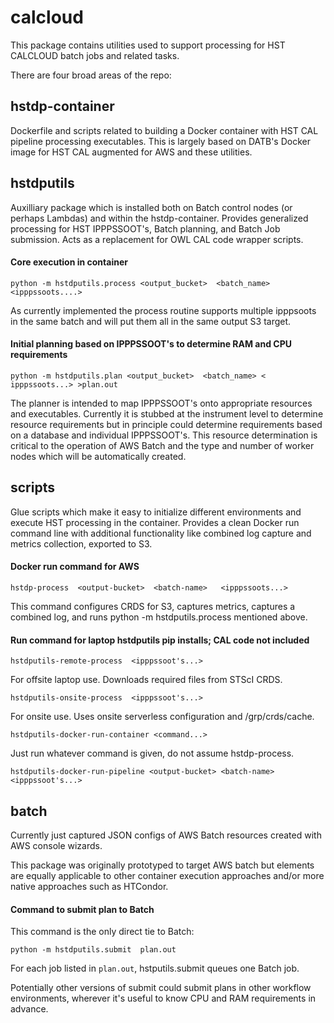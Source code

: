 # calcloud

This package contains utilities used to support processing for HST
CALCLOUD batch jobs and related tasks.

There are four broad areas of the repo:

## hstdp-container

Dockerfile and scripts related to building a Docker container with HST
CAL pipeline processing executables.  This is largely based on DATB's
Docker image for HST CAL augmented for AWS and these utilities.
		   
## hstdputils

Auxilliary package which is installed both on Batch control nodes (or
perhaps Lambdas) and within the hstdp-container.  Provides generalized
processing for HST IPPPSSOOT's, Batch planning, and Batch Job
submission.  Acts as a replacement for OWL CAL code wrapper scripts.

#### Core execution in container

```
python -m hstdputils.process <output_bucket>  <batch_name>  <ipppssoots....>
```

As currently implemented the process routine supports multiple ipppsoots in
the same batch and will put them all in the same output S3 target.

#### Initial planning based on IPPPSSOOT's to determine RAM and CPU requirements

```
python -m hstdputils.plan <output_bucket>  <batch_name> < ipppssoots...> >plan.out
```

The planner is intended to map IPPPSSOOT's onto appropriate resources and
executables.   Currently it is stubbed at the instrument level to determine
resource requirements but in principle could determine requirements based on
a database and individual IPPPSSOOT's.  This resource determination is critical
to the operation of AWS Batch and the type and number of worker nodes which
will be automatically created.

## scripts

Glue scripts which make it easy to initialize different environments
and execute HST processing in the container.  Provides a clean Docker
run command line with additional functionality like combined log
capture and metrics collection, exported to S3.

#### Docker run command for AWS

```
hstdp-process  <output-bucket>  <batch-name>   <ipppssoots...>
```

This command configures CRDS for S3, captures metrics, captures a combined
log, and runs python -m hstdputils.process mentioned above.

#### Run command for laptop hstdputils pip installs;  CAL code not included

```
hstdputils-remote-process  <ipppssoot's...>
```

For offsite laptop use.  Downloads required files from STScI CRDS.

```
hstdputils-onsite-process  <ipppssoot's...>
```

For onsite use.  Uses onsite serverless configuration and /grp/crds/cache.

```
hstdputils-docker-run-container <command...>
```

Just run whatever command is given,  do not assume hstdp-process.

```
hstdputils-docker-run-pipeline <output-bucket> <batch-name> <ipppssoot's...>
```

## batch

Currently just captured JSON configs of AWS Batch resources created
with AWS console wizards.

This package was originally prototyped to target AWS batch but elements
are equally applicable to other container execution approaches and/or
more native approaches such as HTCondor.

#### Command to submit plan to Batch

This command is the only direct tie to Batch:

```
python -m hstdputils.submit  plan.out
```

For each job listed in `plan.out`,  hstputils.submit queues one Batch
job.

Potentially other versions of submit could submit plans in other workflow
environments,  wherever it's useful to know CPU and RAM requirements in
advance.

